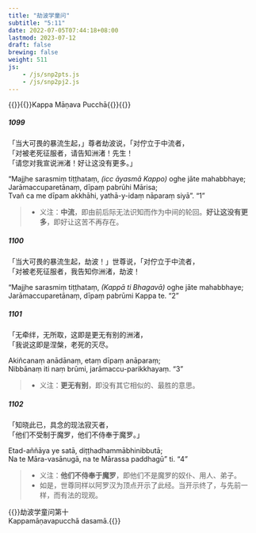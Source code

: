 ```yaml
---
title: "劫波学童问"
subtitle: "5:11"
date: 2022-07-05T07:44:18+08:00
lastmod: 2023-07-12
draft: false
brewing: false
weight: 511
js:
    - /js/snp2pts.js
    - /js/snp2pj2.js
---
```



{{<subtitle>}}{{<suttalink src="snp5.11">}}Kappa Māṇava Pucchā{{</suttalink>}}{{</subtitle>}}

##### 1099

「当大可畏的暴流生起，」尊者劫波说，「对佇立于中流者，  
「对被老死征服者，请告知洲渚！先生！  
「请您对我宣说洲渚！好让这没有更多。」

“Majjhe sarasmiṃ tiṭṭhataṃ, <i>(icc āyasmā Kappo)</i> oghe jāte mahabbhaye;  
Jarāmaccuparetānaṃ, dīpaṃ pabrūhi Mārisa;  
Tvañ ca me dīpam akkhāhi, yathā-y-idaṃ nāparaṃ siyā”. <q>1</q>

> - 义注：**中流**，即由前后际无法识知而作为中间的轮回。**好让这没有更多**，即好让这苦不再存在。

##### 1100

「当大可畏的暴流生起，劫波！」世尊说，「对佇立于中流者，  
「对被老死征服者，我告知你洲渚，劫波！  

“Majjhe sarasmiṃ tiṭṭhataṃ, <i>(Kappā ti Bhagavā)</i> oghe jāte mahabbhaye;  
Jarāmaccuparetānaṃ, dīpaṃ pabrūmi Kappa te. <q>2</q>

##### 1101

「无牵绊，无所取，这即是更无有别的洲渚，  
「我说这即是涅槃，老死的灭尽。

Akiñcanaṃ anādānaṃ, etaṃ dīpaṃ anāparaṃ;  
Nibbānaṃ iti naṃ brūmi, jarāmaccu-parikkhayaṃ. <q>3</q>

> - 义注：**更无有别**，即没有其它相似的、最胜的意思。

##### 1102

「知晓此已，具念的现法寂灭者，  
「他们不受制于魔罗，他们不侍奉于魔罗。」

Etad-aññāya ye satā, diṭṭhadhammābhinibbutā;  
Na te Māra-vasānugā, na te Mārassa paddhagū” ti. <q>4</q>

> - 义注：**他们不侍奉于魔罗**，即他们不是魔罗的奴仆、用人、弟子。
> - 如是，世尊同样以阿罗汉为顶点开示了此经。当开示终了，与先前一样，而有法的现观。


{{<eof>}}劫波学童问第十<br>Kappamāṇavapucchā dasamā.{{</eof>}}